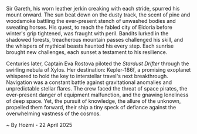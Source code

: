 
Sir Gareth, his worn leather jerkin creaking with each stride, spurred his mount onward.  The sun beat down on the dusty track, the scent of pine and woodsmoke battling the ever-present stench of unwashed bodies and sweating horses.  His quest, to reach the fabled city of Eldoria before winter's grip tightened, was fraught with peril. Bandits lurked in the shadowed forests, treacherous mountain passes challenged his skill, and the whispers of mythical beasts haunted his every step.  Each sunrise brought new challenges, each sunset a testament to his resilience.

Centuries later, Captain Eva Rostova piloted the *Stardust Drifter* through the swirling nebula of Xylos.  Her destination: Kepler-186f, a promising exoplanet whispered to hold the key to interstellar travel's next breakthrough.  Navigation was a constant battle against gravitational anomalies and unpredictable stellar flares.  The crew faced the threat of space pirates, the ever-present danger of equipment malfunction, and the gnawing loneliness of deep space.  Yet, the pursuit of knowledge, the allure of the unknown, propelled them forward, their ship a tiny speck of defiance against the overwhelming vastness of the cosmos.

~ By Hozmi - 22 April 2025
